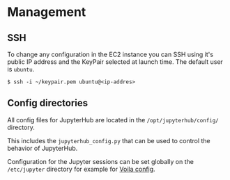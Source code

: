 # Management

## SSH

To change any configuration in the EC2 instance you can SSH using it's public
IP address and the KeyPair selected at launch time.
The default user is `ubuntu`.

```shell title="Terminal"
$ ssh -i ~/keypair.pem ubuntu@<ip-addres>
```

## Config directories

All config files for JupyterHub are located in the `/opt/jupyterhub/config/`
directory.

This includes the `jupyterhub_config.py` that can be used to control the behavior of
JupyterHub.

Configuration for the Jupyter sessions can be set globally on the
`/etc/jupyter` directory for example for [Voila config](/jupyterhub-ami/voila/#configure-theme).
